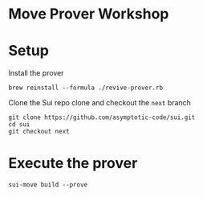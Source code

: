 # Move Prover Workshop

# Setup

Install the prover
```
brew reinstall --formula ./revive-prover.rb
```

Clone the Sui repo clone and checkout the `next` branch
```
git clone https://github.com/asymptotic-code/sui.git
cd sui
git checkout next
```

# Execute the prover
```
sui-move build --prove
```
